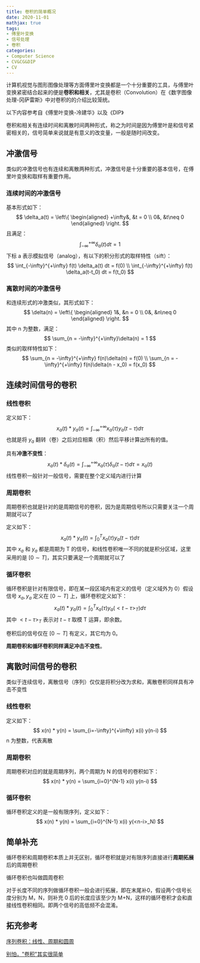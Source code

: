 ```yaml
---
title: 卷积的简单概况
date: 2020-11-01
mathjax: true
tags:
- 傅里叶变换
- 信号处理
- 卷积
categories:
- Computer Science
- CV&CG&DIP
- CV
---
```


计算机视觉与图形图像处理等方面傅里叶变换都是一个十分重要的工具，与傅里叶变换紧密结合起来的便是**卷积和相关**，尤其是卷积（Convolution）在《数字图像处理-冈萨雷斯》中对卷积的的介绍比较笼统。

<!-- more -->

以下内容参考自《傅里叶变换-冷建华》以及《DIP》

卷积和相关有连续时间和离散时间两种形式，称之为时间是因为傅里叶是和信号紧密相关的，信号简单来说就是有意义的改变量，一般是随时间改变。

## 冲激信号

类似的冲激信号也有连续和离散两种形式，冲激信号是十分重要的基本信号，在傅里叶变换和取样有重要作用。

### 连续时间的冲激信号

基本形式如下：
$$
\delta_a(t) = 
\left\{
\begin{aligned}
+\infty&, &t = 0 \\
0&, &t\neq 0
\end{aligned}
\right.
$$
且满足：
$$
\int_{-\infty}^{+\infty} \delta_a(t) dt = 1
$$
下标 a 表示模拟信号（analog），有以下的积分形式的取样特性（sift）：
$$
\int_{-\infty}^{+\infty} f(t) \delta_a(t) dt = f(0) \\
\int_{-\infty}^{+\infty} f(t) \delta_a(t-t_0) dt = f(t_0)
$$

### 离散时间的冲激信号

和连续形式的冲激类似，其形式如下：
$$
\delta(n) = 
\left\{
\begin{aligned}
1&, &n = 0 \\
0&, &n\neq 0
\end{aligned}
\right.
$$
其中 n 为整数，满足：
$$
\sum_{n = -\infty}^{+\infty}\delta(n) = 1
$$
类似的取样特性如下：
$$
\sum_{n = -\infty}^{+\infty} f(n)\delta(n) = f(0) \\
\sum_{n = -\infty}^{+\infty} f(n)\delta(n - x_0) = f(x_0)
$$

## 连续时间信号的卷积

### 线性卷积

定义如下：
$$
x_a(t) * y_a(t) = \int_{-\infty}^{+\infty} x_a(\tau) y_a(t-\tau) d\tau
$$
也就是将 $y_a$ 翻转（卷）之后对应相乘（积）然后平移计算出所有的值。

具有**冲激不变性**：
$$
x_a(t) * \delta_a(t) = \int_{-\infty}^{+\infty} x_a(\tau) \delta_a(t-\tau) d\tau = x_a(t)
$$
线性卷积一般针对一般信号，需要在整个定义域内进行计算

### 周期卷积

周期卷积也就是针对的是周期信号的卷积，因为是周期信号所以只需要关注一个周期就可以了

定义如下：
$$
x_a(t) * y_a(t) = \int_{0}^{T} x_a(\tau) y_a(t-\tau) d\tau
$$
其中 $x_a$ 和 $y_a$ 都是周期为 T 的信号，和线性卷积唯一不同的就是积分区域，这里采用的是 $[0 \sim T]$，其实只要满足一个周期就可以了

### 循环卷积

循环卷积是针对有限信号，即在某一段区域内有定义的信号（定义域外为 0）假设信号 $x_a,y_a$ 定义在 $[0 \sim T]$ 上，循环卷积定义如下：
$$
x_a(t) * y_a(t) = \int_{0}^{T} x_a(\tau) y_a(<t-\tau>_T) d\tau
$$
其中 $<t-\tau>_T$ 表示对 $t-\tau$ 取模 T 运算，即余数。

卷积后的信号仅在 $[0\sim T]$ 有定义，其它均为 0。

**周期卷积和循环卷积同样满足冲击不变性**。

## 离散时间信号的卷积

类似于连续信号，离散信号（序列）仅仅是将积分改为求和，离散卷积同样具有冲击不变性

### 线性卷积

定义如下：
$$
x(n) * y(n) = \sum_{i=-\infty}^{+\infty} x(i) y(n-i)
$$
n 为整数，代表离散

### 周期卷积

周期卷积对应的就是周期序列，两个周期为 N 的信号的卷积如下：
$$
x(n) * y(n) = \sum_{i=0}^{N-1} x(i) y(n-i)
$$

### 循环卷积

循环卷积定义的是一般有限序列，定义如下：
$$
x(n) * y(n) = \sum_{i=0}^{N-1} x(i) y(<n-i>_N)
$$

## 简单补充

循环卷积和周期卷积本质上并无区别，循环卷积就是对有限序列直接进行**周期拓展**后的周期卷积

循环卷积也叫做圆周卷积

对于长度不同的序列做循环卷积一般会进行拓展，即在末尾补0，假设两个信号长度分别为 M，N，则补充 0 后的长度应该至少为 M+N，这样的循环卷积才会和直接线性卷积相同。即两个信号的高低频不会混淆。

## 拓充参考

[序列卷积：线性、周期和圆周](https://www.cnblogs.com/kensporger/p/12903152.html)

[别怕，"卷积"其实很简单](https://zhuanlan.zhihu.com/p/100289337)